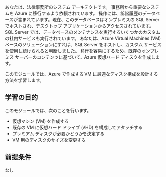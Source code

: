 あなたは、法律事務所のシステム アーキテクトです。 事務所から重要なシステムを Azure に移行するよう依頼されています。 操作には、訴訟履歴のデータベースが含まれています。現在、このデータベースはオンプレミスの SQL Server でホストされ、デスクトップ アプリケーションからアクセスされています。 SQL Server では、データベースのメンテナンスを実行するいくつかのカスタムの社内サービスも実行されています。 あなたは、Azure Virtual Machines (VM) ベースのソリューションにすれば、SQL Server をホストし、カスタム サービスを使用し続けられると判断しました。 移行を容易にするため、既存のオンプレミス サーバーのコンテンツに基づいて、Azure 仮想ハード ディスクを作成します。

このモジュールでは、Azure で作成する VM に最適なディスク構成を設計する方法を学習します。

## <a name="learning-objectives"></a>学習の目的

このモジュールでは、次のことを行います。

- 仮想マシン (VM) を作成する
- 既存の VM に仮想ハード ドライブ (VHD) を構成してアタッチする
- プレミアム ディスクが必要かどうかを決定する
- VM 用のディスクのサイズを変更する

## <a name="prerequisites"></a>前提条件  

なし